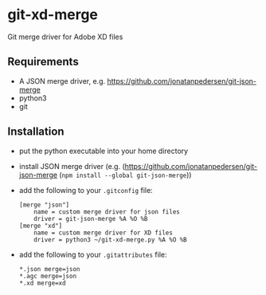 # git-xd-merge
Git merge driver for Adobe XD files

## Requirements
- A JSON merge driver, e.g. https://github.com/jonatanpedersen/git-json-merge
- python3
- git

## Installation
- put the python executable into your home directory
- install JSON merge driver (e.g. (https://github.com/jonatanpedersen/git-json-merge (`npm install --global git-json-merge`))
- add the following to your `.gitconfig` file:

      [merge "json"]
          name = custom merge driver for json files
          driver = git-json-merge %A %O %B
      [merge "xd"]
          name = custom merge driver for XD files
          driver = python3 ~/git-xd-merge.py %A %O %B
- add the following to your `.gitattributes` file:

      *.json merge=json
      *.agc merge=json
      *.xd merge=xd
